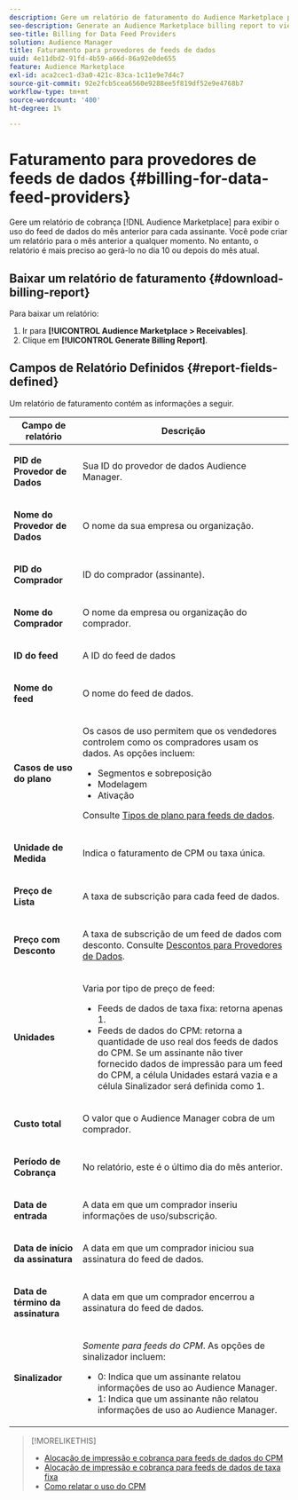 ```yaml
---
description: Gere um relatório de faturamento do Audience Marketplace para exibir o uso do feed de dados do mês anterior para cada um dos assinantes. Você pode criar um relatório para o mês anterior a qualquer momento. No entanto, o relatório é mais preciso ao gerá-lo no dia 10 ou depois do mês atual.
seo-description: Generate an Audience Marketplace billing report to view data feed usage for the previous month for each of your subscribers. You can create a report for the previous month at any time. However, the report is more accurate when you generate it on or after the 10th day of the current month.
seo-title: Billing for Data Feed Providers
solution: Audience Manager
title: Faturamento para provedores de feeds de dados
uuid: 4e11dbd2-91fd-4b59-a66d-86a92e0de655
feature: Audience Marketplace
exl-id: aca2cec1-d3a0-421c-83ca-1c11e9e7d4c7
source-git-commit: 92e2fcb5cea6560e9288ee5f819df52e9e4768b7
workflow-type: tm+mt
source-wordcount: '400'
ht-degree: 1%

---
```


# Faturamento para provedores de feeds de dados {#billing-for-data-feed-providers}

Gere um relatório de cobrança [!DNL Audience Marketplace] para exibir o uso do feed de dados do mês anterior para cada assinante. Você pode criar um relatório para o mês anterior a qualquer momento. No entanto, o relatório é mais preciso ao gerá-lo no dia 10 ou depois do mês atual.

## Baixar um relatório de faturamento {#download-billing-report}

Para baixar um relatório:

1. Ir para **[!UICONTROL Audience Marketplace > Receivables]**.
1. Clique em **[!UICONTROL Generate Billing Report]**.

## Campos de Relatório Definidos {#report-fields-defined}

Um relatório de faturamento contém as informações a seguir.

<table id="table_B433D5059F6446068683E425B1D87520"> 
 <thead> 
  <tr> 
   <th colname="col1" class="entry"> Campo de relatório </th> 
   <th colname="col2" class="entry"> Descrição </th> 
  </tr> 
 </thead>
 <tbody> 
  <tr> 
   <td colname="col1"> <p><b><span class="uicontrol"> PID de Provedor de Dados</span></b> </p> </td> 
   <td colname="col2"> <p>Sua ID do provedor de dados <span class="keyword"> Audience Manager</span>. </p> </td> 
  </tr> 
  <tr> 
   <td colname="col1"> <p><b><span class="uicontrol"> Nome do Provedor de Dados</span></b> </p> </td> 
   <td colname="col2"> <p>O nome da sua empresa ou organização. </p> </td> 
  </tr> 
  <tr> 
   <td colname="col1"> <p><b><span class="uicontrol"> PID do Comprador</span></b> </p> </td> 
   <td colname="col2"> <p>ID do comprador (assinante). </p> </td> 
  </tr> 
  <tr> 
   <td colname="col1"> <p><b><span class="uicontrol"> Nome do Comprador</span></b> </p> </td> 
   <td colname="col2"> <p>O nome da empresa ou organização do comprador. </p> </td> 
  </tr> 
  <tr> 
   <td colname="col1"> <p><b><span class="uicontrol"> ID do feed</span></b> </p> </td> 
   <td colname="col2"> <p>A ID do feed de dados </p> </td> 
  </tr> 
  <tr> 
   <td colname="col1"> <p><b><span class="uicontrol"> Nome do feed</span></b> </p> </td> 
   <td colname="col2"> <p>O nome do feed de dados. </p> </td> 
  </tr> 
  <tr> 
   <td colname="col1"> <p><b><span class="uicontrol"> Casos de uso do plano</span></b> </p> </td> 
   <td colname="col2"> <p>Os casos de uso permitem que os vendedores controlem como os compradores usam os dados. As opções incluem: </p> 
    <ul id="ul_8230A93B5DCE4C10B025D3C761F72CEF"> 
     <li id="li_3400C6475F6D43D7AF54D9A0ED9C09E0">Segmentos e sobreposição </li> 
     <li id="li_65DFEF1EA6C341ACB5B72FF629F10AFC">Modelagem </li> 
     <li id="li_B84935B93ADE4D299732CE7E099DF7B3">Ativação </li> 
    </ul> <p>Consulte <a href="../../../features/audience-marketplace/marketplace-data-providers/marketplace-create-manage-feeds.md#plan-types"> Tipos de plano para feeds de dados</a>. </p> </td> 
  </tr> 
  <tr> 
   <td colname="col1"> <p><b><span class="uicontrol"> Unidade de Medida</span></b> </p> </td> 
   <td colname="col2"> <p>Indica o faturamento de CPM ou taxa única. </p> </td> 
  </tr> 
  <tr> 
   <td colname="col1"> <p><b><span class="uicontrol"> Preço de Lista</span></b> </p> </td> 
   <td colname="col2"> <p>A taxa de subscrição para cada feed de dados. </p> </td> 
  </tr> 
  <tr> 
   <td colname="col1"> <p><b><span class="uicontrol"> Preço com Desconto</span></b> </p> </td> 
   <td colname="col2"> <p>A taxa de subscrição de um feed de dados com desconto. Consulte <a href="../../../features/audience-marketplace/marketplace-data-providers/marketplace-create-manage-feeds.md#discounts"> Descontos para Provedores de Dados</a>. </p> </td> 
  </tr> 
  <tr> 
   <td colname="col1"> <p><b><span class="uicontrol"> Unidades</span></b> </p> </td> 
   <td colname="col2"> <p>Varia por tipo de preço de feed: </p> 
    <ul id="ul_01550B436EEE4FBC8C9945E08E3CE2C6"> 
     <li id="li_C589F6A751AB407E853AC6F726A47F14">Feeds de dados de taxa fixa: retorna apenas 1. </li> 
     <li id="li_F93F8AEB2D8C45BFA0305E7808AFF848">Feeds de dados do CPM: retorna a quantidade de uso real dos feeds de dados do CPM. Se um assinante não tiver fornecido dados de impressão para um feed do CPM, a célula Unidades estará vazia e a célula Sinalizador será definida como 1. </li> 
    </ul> </td> 
  </tr> 
  <tr> 
   <td colname="col1"> <p><b><span class="uicontrol"> Custo total</span></b> </p> </td> 
   <td colname="col2"> <p>O valor <span class="keyword"> que o Audience Manager</span> cobra de um comprador. </p> </td> 
  </tr> 
  <tr> 
   <td colname="col1"> <p><b><span class="uicontrol"> Período de Cobrança</span></b> </p> </td> 
   <td colname="col2"> <p> No relatório, este é o último dia do mês anterior. </p> </td> 
  </tr> 
  <tr> 
   <td colname="col1"> <p><b><span class="uicontrol"> Data de entrada</span></b> </p> </td> 
   <td colname="col2"> <p>A data em que um comprador inseriu informações de uso/subscrição. </p> </td> 
  </tr> 
  <tr> 
   <td colname="col1"> <p><b><span class="uicontrol"> Data de início da assinatura</span></b> </p> </td> 
   <td colname="col2"> <p>A data em que um comprador iniciou sua assinatura do feed de dados. </p> </td> 
  </tr> 
  <tr> 
   <td colname="col1"> <p><b><span class="uicontrol"> Data de término da assinatura</span></b> </p> </td> 
   <td colname="col2"> <p>A data em que um comprador encerrou a assinatura do feed de dados. </p> </td> 
  </tr> 
  <tr> 
   <td colname="col1"> <p><b><span class="uicontrol"> Sinalizador</span></b> </p> </td> 
   <td colname="col2"> <p> <i>Somente para feeds do CPM</i>. As opções de sinalizador incluem: </p> 
    <ul id="ul_509BC73B754A43299F8D719AB0805ABD"> 
     <li id="li_AB35E33B68EC49A187495DF6B9D86563">0: Indica que um assinante relatou informações de uso ao <span class="keyword"> Audience Manager</span>. </li> 
     <li id="li_2E4871B127A84EC586A9F3659F52D67E">1: Indica que um assinante não relatou informações de uso ao <span class="keyword"> Audience Manager</span>. </li> 
    </ul> </td> 
  </tr> 
 </tbody> 
</table>

>[!MORELIKETHIS]
>
>* [Alocação de impressão e cobrança para feeds de dados do CPM](../../../features/audience-marketplace/marketplace-data-buyers/marketplace-buyer-billing.md#cost-attribution)
>* [Alocação de impressão e cobrança para feeds de dados de taxa fixa](../../../features/audience-marketplace/marketplace-data-buyers/marketplace-buyer-billing.md)
>* [Como relatar o uso do CPM](../../../features/audience-marketplace/marketplace-data-buyers/marketplace-buyer-billing.md#report-cpm-usage)
